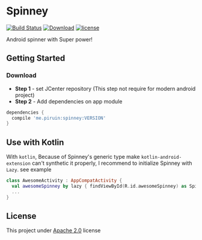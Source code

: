 # Spinney
[![Build Status](https://travis-ci.org/piruin/spinney.svg?branch=master)](https://travis-ci.org/piruin/spinney)
[![Download](https://api.bintray.com/packages/blazei/maven/Spinney/images/download.svg)](https://bintray.com/blazei/maven/Spinney/_latestVersion)
[![license](https://img.shields.io/badge/license-Apache%20License%202.0-blue.svg?style=flat)](http://www.apache.org/licenses/LICENSE-2.0)

Android spinner with Super power!

## Getting Started
### Download

- **Step 1** - set JCenter repository (This step not require for modern android project)
- **Step 2** - Add dependencies on app module

```groovy
dependencies {
  compile 'me.piruin:spinney:VERSION'
}
```

## Use with Kotlin
With `kotlin`, Because of Spinney's generic type make `kotlin-android-extension` can't synthetic it properly, I recommend to initialize Spinney with `Lazy`. see example

```kotlin
class AwesomeActivity : AppCompatActivity {
  val awesomeSpinney by lazy { findViewById(R.id.awesomeSpinney) as Spinney<Awesome> }
  ...
}
```

## License
This project under [Apache 2.0](http://www.apache.org/licenses/LICENSE-2.0) license

